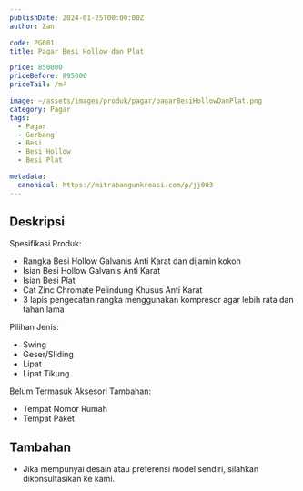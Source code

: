 ```yaml
---
publishDate: 2024-01-25T00:00:00Z
author: Zan

code: PG001
title: Pagar Besi Hollow dan Plat

price: 850000
priceBefore: 895000
priceTail: /m²

image: ~/assets/images/produk/pagar/pagarBesiHollowDanPlat.png
category: Pagar
tags:
  - Pagar
  - Gerbang
  - Besi
  - Besi Hollow
  - Besi Plat

metadata:
  canonical: https://mitrabangunkreasi.com/p/jj003
---
```


## Deskripsi

Spesifikasi Produk:
- Rangka Besi Hollow Galvanis Anti Karat dan dijamin kokoh
- Isian Besi Hollow Galvanis Anti Karat
- Isian Besi Plat
- Cat Zinc Chromate Pelindung Khusus Anti Karat
- 3 lapis pengecatan rangka menggunakan kompresor agar lebih rata dan tahan lama

Pilihan Jenis:
- Swing
- Geser/Sliding
- Lipat
- Lipat Tikung

Belum Termasuk Aksesori Tambahan:
- Tempat Nomor Rumah
- Tempat Paket

## Tambahan
- Jika mempunyai desain atau preferensi model sendiri, silahkan dikonsultasikan ke kami.